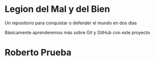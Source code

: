 # Legion del Mal y del Bien
Un repositorio para conquistar o defender el mundo en dos días


Básicamente aprenderemos más sobre Git y GitHub con este proyecto


# Roberto Prueba


